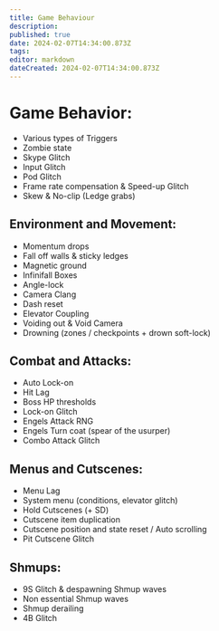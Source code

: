 ```yaml
---
title: Game Behaviour
description: 
published: true
date: 2024-02-07T14:34:00.873Z
tags: 
editor: markdown
dateCreated: 2024-02-07T14:34:00.873Z
---
```


# Game Behavior:
- Various types of Triggers
- Zombie state
- Skype Glitch
- Input Glitch
- Pod Glitch
- Frame rate compensation & Speed-up Glitch
- Skew & No-clip (Ledge grabs)
## Environment and Movement:
- Momentum drops
- Fall off walls & sticky ledges
- Magnetic ground
- Infinifall Boxes
- Angle-lock
- Camera Clang
- Dash reset
- Elevator Coupling 
- Voiding out & Void Camera
- Drowning (zones / checkpoints + drown soft-lock)
## Combat and Attacks:
- Auto Lock-on
- Hit Lag
- Boss HP thresholds
- Lock-on Glitch
- Engels Attack RNG
- Engels Turn coat (spear of the usurper)
- Combo Attack Glitch
## Menus and Cutscenes:
- Menu Lag
- System menu (conditions, elevator glitch)
- Hold Cutscenes (+ SD)
- Cutscene item duplication
- Cutscene position and state reset / Auto scrolling
- Pit Cutscene Glitch
## Shmups:
- 9S Glitch & despawning Shmup waves
- Non essential Shmup waves
- Shmup derailing 
- 4B Glitch





